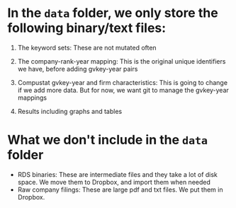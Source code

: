 # In the `data` folder, we only store the following binary/text files:

1. The keyword sets: These are not mutated often
2. The company-rank-year mapping: This is the original unique identifiers we have,
before adding gvkey-year pairs
3. Compustat gvkey-year and firm characteristics: This is going to change if we add more data. But for now, we want git to manage the gvkey-year mappings

4. Results including graphs and tables


# What we don't include in the `data` folder
- RDS binaries: These are intermediate files and they take a lot of disk space. We move them to Dropbox, and import them when needed
- Raw company filings: These are large pdf and txt files. We put them in Dropbox.


